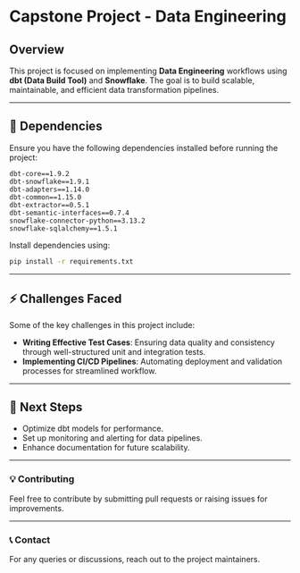 # Capstone Project - Data Engineering

## Overview
This project is focused on implementing **Data Engineering** workflows using **dbt (Data Build Tool)** and **Snowflake**. The goal is to build scalable, maintainable, and efficient data transformation pipelines.

---

## 🚀 Dependencies
Ensure you have the following dependencies installed before running the project:

```plaintext
dbt-core==1.9.2
dbt-snowflake==1.9.1
dbt-adapters==1.14.0
dbt-common==1.15.0
dbt-extractor==0.5.1
dbt-semantic-interfaces==0.7.4
snowflake-connector-python==3.13.2
snowflake-sqlalchemy==1.5.1
```

Install dependencies using:
```sh
pip install -r requirements.txt
```

---

## ⚡ Challenges Faced
Some of the key challenges in this project include:

- **Writing Effective Test Cases**: Ensuring data quality and consistency through well-structured unit and integration tests.
- **Implementing CI/CD Pipelines**: Automating deployment and validation processes for streamlined workflow.

---

## 📌 Next Steps
- Optimize dbt models for performance.
- Set up monitoring and alerting for data pipelines.
- Enhance documentation for future scalability.

---

### 💡 Contributing
Feel free to contribute by submitting pull requests or raising issues for improvements.

---

### 📞 Contact
For any queries or discussions, reach out to the project maintainers.

